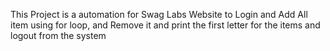 This Project is a automation for Swag Labs Website to Login and Add All item using for loop, and Remove it and print the first letter for the items and logout from the system
